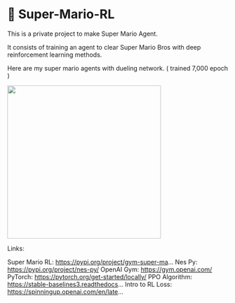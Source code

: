 # :mushroom: Super-Mario-RL 

This is a private project to make Super Mario Agent.

It consists of training an agent to clear Super Mario Bros with deep reinforcement learning methods.

Here are my super mario agents with dueling network. ( trained 7,000 epoch )

<p float="center">
  <img src="/mario1.gif" width="350" />
</p>

Links:

Super Mario RL: https://pypi.org/project/gym-super-ma...
Nes Py: https://pypi.org/project/nes-py/
OpenAI Gym: https://gym.openai.com/
PyTorch: https://pytorch.org/get-started/locally/
PPO Algorithm: https://stable-baselines3.readthedocs...
Intro to RL Loss: https://spinningup.openai.com/en/late... 

